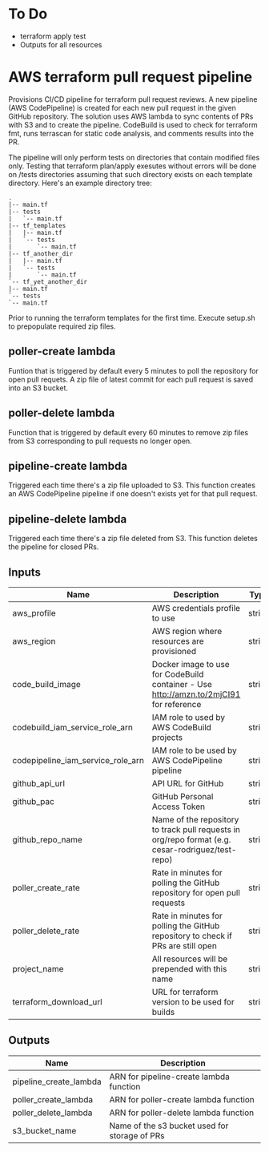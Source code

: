 # To Do
- terraform apply test
- Outputs for all resources

# AWS terraform pull request pipeline
Provisions CI/CD pipeline for terraform pull request reviews. A new pipeline (AWS CodePipeline) is created for each new pull request in the given GitHub repository. The solution uses AWS lambda to sync contents of PRs with S3 and to create the pipeline. CodeBuild is used to check for terraform fmt, runs terrascan for static code analysis, and comments results into the PR.

The pipeline will only perform tests on directories that contain modified files only. Testing that terraform plan/apply exesutes without errors will be done on /tests directories assuming that such directory exists on each template directory. Here's an example directory tree:
```
.
|-- main.tf
|-- tests
|   `-- main.tf
|-- tf_templates
|   |-- main.tf
|   `-- tests
|       `-- main.tf
|-- tf_another_dir
|   |-- main.tf
|   `-- tests
|       `-- main.tf
`-- tf_yet_another_dir
|-- main.tf
`-- tests
`-- main.tf
```

Prior to running the terraform templates for the first time. Execute setup.sh to prepopulate required zip files.

## poller-create lambda
Funtion that is triggered by default every 5 minutes to poll the repository for open pull requets. A zip file of latest commit for each pull request is saved into an S3 bucket.

## poller-delete lambda
Function that is triggered by default every 60 minutes to remove zip files from S3 corresponding to pull requests no longer open.

## pipeline-create lambda
Triggered each time there's a zip file uploaded to S3. This function creates an AWS CodePipeline pipeline if one doesn't exists yet for that pull request.

## pipeline-delete lambda
Triggered each time there's a zip file deleted from S3. This function deletes the pipeline for closed PRs.


## Inputs

| Name | Description | Type | Default | Required |
|------|-------------|:----:|:-----:|:-----:|
| aws_profile | AWS credentials profile to use | string | - | yes |
| aws_region | AWS region where resources are provisioned | string | - | yes |
| code_build_image | Docker image to use for CodeBuild container - Use http://amzn.to/2mjCI91 for reference | string | `aws/codebuild/ubuntu-base:14.04` | no |
| codebuild_iam_service_role_arn | IAM role to used by AWS CodeBuild projects | string | - | yes |
| codepipeline_iam_service_role_arn | IAM role to be used by AWS CodePipeline pipeline | string | - | yes |
| github_api_url | API URL for GitHub | string | `https://api.github.com` | no |
| github_pac | GitHub Personal Access Token | string | - | yes |
| github_repo_name | Name of the repository to track pull requests in org/repo format (e.g. cesar-rodriguez/test-repo) | string | - | yes |
| poller_create_rate | Rate in minutes for polling the GitHub repository for open pull requests | string | `5` | no |
| poller_delete_rate | Rate in minutes for polling the GitHub repository to check if PRs are still open | string | `60` | no |
| project_name | All resources will be prepended with this name | string | - | yes |
| terraform_download_url | URL for terraform version to be used for builds | string | `https://releases.hashicorp.com/terraform/0.11.1/terraform_0.11.1_linux_amd64.zip` | no |

## Outputs

| Name | Description |
|------|-------------|
| pipeline_create_lambda | ARN for pipeline-create lambda function |
| poller_create_lambda | ARN for poller-create lambda function |
| poller_delete_lambda | ARN for poller-delete lambda function |
| s3_bucket_name | Name of the s3 bucket used for storage of PRs |

